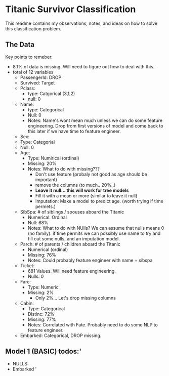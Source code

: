 # Titanic Survivor Classification

This readme contains my observations, notes, and ideas on how to solve
this classification problem.

## The Data

Key points to remeber:

- 8.1% of data is missing. Will need to figure out how to deal with this.
- total of 12 variables
  - PassengerId: DROP
  - Survived: Target
  - Pclass:
    - type: Catgorical (3,1,2)
    - null: 0
  - Name:
    - type: Categorical
    - Null: 0
    - Notes: Name's wont mean much unless we can do some feature engineering. Drop
from first versions of model and come back to this later if we have time to feature
engineer.
  -  Sex:
    - Type: Categorial
    - Null: 0
  - Age:
    - Type: Numirical (ordinal)
    - Missing: 20%
    - Notes: What to do with missing???
       - Don't use feature (probaly not good as age should be important)
       - remove the columns (to much.. 20%..)
       - **Leave it null... this will work for tree models**
       - Fill it with a mean or more (similar to leave it null)
       - Imputation: Make a model to predict age. (worth trying if time permets.)
  - SibSpa: # of siblings / spouses aboard the Titanic
    - Numerical: Ordinal
    - Null: 68%
    - Notes: What to do with NUlls? We can assume that nulls means 0 (no family).
    if time permits we can possibly use name to try and fill out some nulls, and an
    imputation model.
  - Parch: # of parents / children aboard the Titanic
    -  Numerical (ordinal)
    -  Missing:  76%
    -  Notes: Could probably feature engineer with name + sibspa
  - Ticket:
    - 681 Values. Will need feature engineering.
    - Nulls:  0
  - Fare:
    - Type: Numeric
    - Missing: 2%
      - Only 2%... Let's drop missing columns
  - Cabin:
    - Type:  Categorical
    - Distinc: 72%
    - Missing: 77%
    - Notes: Correlated with Fate. Probably need to do some NLP to feature engineer.
  - Embarked: Categorical, DROP missing.


## Model 1 (BASIC) todos:'
- NULLS:
 - Embarked
'


